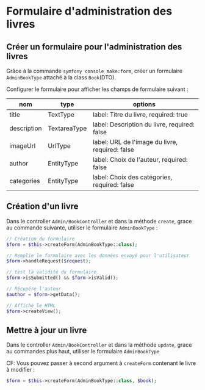 # Formulaire d'administration des livres

## Créer un formulaire pour l'administration des livres

Grâce à la commande `symfony console make:form`, créer un formulaire
`AdminBookType` attaché à la class `Book`(DTO).

Configurer le formulaire pour afficher les champs de formulaire suivant :

| nom         | type         | options                                         |
| ----------- | ------------ | ----------------------------------------------- |
| title       | TextType     | label: Titre du livre, required: true           |
| description | TextareaType | label: Description du livre, required: false    |
| imageUrl    | UrlType      | label: URL de l'image du livre, required: false |
| author      | EntityType   | label: Choix de l'auteur, required: false       |
| categories  | EntityType   | label: Choix des catégories, required: false    |

## Création d'un livre

Dans le controller `Admin/BookController` et dans la méthode `create`,
grace au commande suivante, utiliser le formulaire `AdminBookType` :

```php
// Création du formulaire
$form = $this->createForm(AdminBookType::class);

// Remplie le formulaire avec les données envoyé pour l'utilisateur
$form->handleRequest($request);

// test la validité du formulaire
$form->isSubmitted() && $form->isValid();

// Récupére l'auteur
$author = $form->getData();

// Affiche le HTML
$form->createView();
```

## Mettre à jour un livre

Dans le controller `Admin/BookController` et dans la méthode `update`,
grace au commandes plus haut, utiliser le formulaire `AdminBookType`

CF: Vous pouvez passer à second argument à `createForm` contenant le livre
à modifier :

```php
$form = $this->createForm(AdminBookType::class, $book);
```
